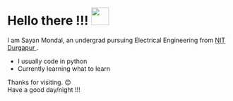 <!-- <div align="center">
   <img src="tenor.gif" alt="alt text" width="800" height="400" />
</div>
<br> -->

# Hello there !!! <img src="https://raw.githubusercontent.com/MartinHeinz/MartinHeinz/master/wave.gif" width="40px">

I am Sayan Mondal, an undergrad pursuing Electrical Engineering from <a href="https://nitdgp.ac.in/"> NIT Durgapur </a> . <br>
<!-- - I am extremely fascinated by Machine Learning Algorithms 🧡.<br>
- Sometimes I build websites primarily using Django 😅. -->

- I usually code in python
- Currently learning what to learn

Thanks for visiting. 😊 <br>
Have a good day/night !!!


<!--
**sayan-mondal-tech/sayan-mondal-tech** is a ✨ _special_ ✨ repository because its `README.md` (this file) appears on your GitHub profile.

Here are some ideas to get you started:

![Top Langs](https://github-readme-stats.vercel.app/api/top-langs/?username=sa-y-an)
<br>
<br>

<br>

![Sayan's GitHub stats](https://github-readme-stats.vercel.app/api?username=sa-y-an&hide=stars&count_private=true)

<br>
- 🔭 I’m currently working on ...
- 🌱 I’m currently learning ...
- 👯 I’m looking to collaborate on ...
- 🤔 I’m looking for help with ...
- 💬 Ask me about ...
- 📫 How to reach me: ...
- 😄 Pronouns: ...
- ⚡ Fun fact: ...
-->
